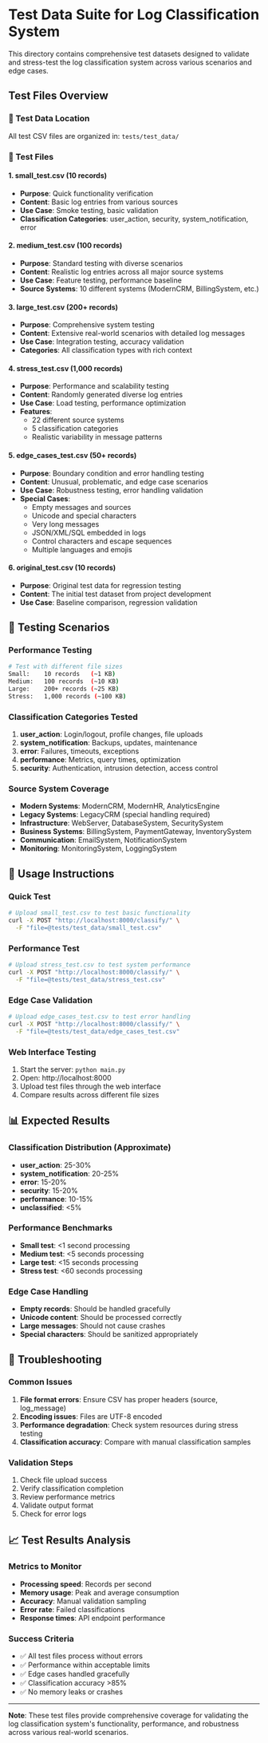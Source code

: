 # Test Data Suite for Log Classification System

This directory contains comprehensive test datasets designed to validate and stress-test the log classification system across various scenarios and edge cases.

## Test Files Overview

### 📁 Test Data Location
All test CSV files are organized in: `tests/test_data/`

### 🧪 Test Files

#### 1. **small_test.csv** (10 records)
- **Purpose**: Quick functionality verification
- **Content**: Basic log entries from various sources
- **Use Case**: Smoke testing, basic validation
- **Classification Categories**: user_action, security, system_notification, error

#### 2. **medium_test.csv** (100 records)
- **Purpose**: Standard testing with diverse scenarios
- **Content**: Realistic log entries across all major source systems
- **Use Case**: Feature testing, performance baseline
- **Source Systems**: 10 different systems (ModernCRM, BillingSystem, etc.)

#### 3. **large_test.csv** (200+ records)
- **Purpose**: Comprehensive system testing
- **Content**: Extensive real-world scenarios with detailed log messages
- **Use Case**: Integration testing, accuracy validation
- **Categories**: All classification types with rich context

#### 4. **stress_test.csv** (1,000 records)
- **Purpose**: Performance and scalability testing
- **Content**: Randomly generated diverse log entries
- **Use Case**: Load testing, performance optimization
- **Features**: 
  - 22 different source systems
  - 5 classification categories
  - Realistic variability in message patterns

#### 5. **edge_cases_test.csv** (50+ records)
- **Purpose**: Boundary condition and error handling testing
- **Content**: Unusual, problematic, and edge case scenarios
- **Use Case**: Robustness testing, error handling validation
- **Special Cases**:
  - Empty messages and sources
  - Unicode and special characters
  - Very long messages
  - JSON/XML/SQL embedded in logs
  - Control characters and escape sequences
  - Multiple languages and emojis

#### 6. **original_test.csv** (10 records)
- **Purpose**: Original test data for regression testing
- **Content**: The initial test dataset from project development
- **Use Case**: Baseline comparison, regression validation

## 🎯 Testing Scenarios

### Performance Testing
```bash
# Test with different file sizes
Small:    10 records   (~1 KB)
Medium:   100 records  (~10 KB)
Large:    200+ records (~25 KB)
Stress:   1,000 records (~100 KB)
```

### Classification Categories Tested
1. **user_action**: Login/logout, profile changes, file uploads
2. **system_notification**: Backups, updates, maintenance
3. **error**: Failures, timeouts, exceptions
4. **performance**: Metrics, query times, optimization
5. **security**: Authentication, intrusion detection, access control

### Source System Coverage
- **Modern Systems**: ModernCRM, ModernHR, AnalyticsEngine
- **Legacy Systems**: LegacyCRM (special handling required)
- **Infrastructure**: WebServer, DatabaseSystem, SecuritySystem
- **Business Systems**: BillingSystem, PaymentGateway, InventorySystem
- **Communication**: EmailSystem, NotificationSystem
- **Monitoring**: MonitoringSystem, LoggingSystem

## 🚀 Usage Instructions

### Quick Test
```bash
# Upload small_test.csv to test basic functionality
curl -X POST "http://localhost:8000/classify/" \
  -F "file=@tests/test_data/small_test.csv"
```

### Performance Test
```bash
# Upload stress_test.csv to test system performance
curl -X POST "http://localhost:8000/classify/" \
  -F "file=@tests/test_data/stress_test.csv"
```

### Edge Case Validation
```bash
# Upload edge_cases_test.csv to test error handling
curl -X POST "http://localhost:8000/classify/" \
  -F "file=@tests/test_data/edge_cases_test.csv"
```

### Web Interface Testing
1. Start the server: `python main.py`
2. Open: http://localhost:8000
3. Upload test files through the web interface
4. Compare results across different file sizes

## 📊 Expected Results

### Classification Distribution (Approximate)
- **user_action**: 25-30%
- **system_notification**: 20-25%
- **error**: 15-20%
- **security**: 15-20%
- **performance**: 10-15%
- **unclassified**: <5%

### Performance Benchmarks
- **Small test**: <1 second processing
- **Medium test**: <5 seconds processing
- **Large test**: <15 seconds processing
- **Stress test**: <60 seconds processing

### Edge Case Handling
- **Empty records**: Should be handled gracefully
- **Unicode content**: Should be processed correctly
- **Large messages**: Should not cause crashes
- **Special characters**: Should be sanitized appropriately

## 🔧 Troubleshooting

### Common Issues
1. **File format errors**: Ensure CSV has proper headers (source, log_message)
2. **Encoding issues**: Files are UTF-8 encoded
3. **Performance degradation**: Check system resources during stress testing
4. **Classification accuracy**: Compare with manual classification samples

### Validation Steps
1. Check file upload success
2. Verify classification completion
3. Review performance metrics
4. Validate output format
5. Check for error logs

## 📈 Test Results Analysis

### Metrics to Monitor
- **Processing speed**: Records per second
- **Memory usage**: Peak and average consumption
- **Accuracy**: Manual validation sampling
- **Error rate**: Failed classifications
- **Response times**: API endpoint performance

### Success Criteria
- ✅ All test files process without errors
- ✅ Performance within acceptable limits
- ✅ Edge cases handled gracefully
- ✅ Classification accuracy >85%
- ✅ No memory leaks or crashes

---

**Note**: These test files provide comprehensive coverage for validating the log classification system's functionality, performance, and robustness across various real-world scenarios.